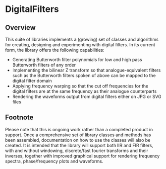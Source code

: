 # DigitalFilters
## Overview
This suite of libraries implements a (growing) set of classes and algorithms for creating, 
designing and experimenting with digital filters. In its current form, the library offers
the following capabilities:
- Generating Butterworth filter polynomials for low and high pass Butterworth filters of any order
- Implementing the bilinear Z transform so that analogue-equivalent filters such as the Butterworth
  filters spoken of above can be mapped to the digital filter domain
- Applying frequency warping so that the cut off frequencies for the digital filters are at the same
  frequency as their analogue counterparts
- Rendering the waveforms output from digital filters either on JPG or SVG files
## Footnote
Please note that this is ongoing work rather than a completed product in support. Once a comprehensive
set of library classes and methods has been assembled, documentation on how to use the classes will
also be created. It is intended that the library will support both IIR and FIR filters, with and 
without windowing, discrete/fast fourier transforms and their inverses, together with improved
graphical support for rendering frequency spectra, phase/frequency plots and waveforms.
